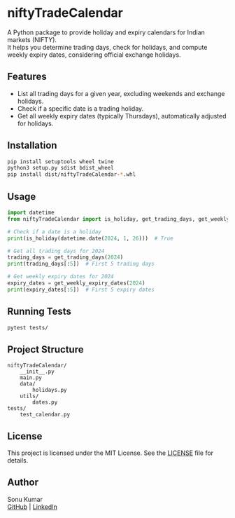 # niftyTradeCalendar

A Python package to provide holiday and expiry calendars for Indian markets (NIFTY).  
It helps you determine trading days, check for holidays, and compute weekly expiry dates, considering official exchange holidays.

## Features

- List all trading days for a given year, excluding weekends and exchange holidays.
- Check if a specific date is a trading holiday.
- Get all weekly expiry dates (typically Thursdays), automatically adjusted for holidays.

## Installation

```sh
pip install setuptools wheel twine
python3 setup.py sdist bdist_wheel
pip install dist/niftyTradeCalendar-*.whl
```

## Usage

```python
import datetime
from niftyTradeCalendar import is_holiday, get_trading_days, get_weekly_expiry_dates

# Check if a date is a holiday
print(is_holiday(datetime.date(2024, 1, 26)))  # True

# Get all trading days for 2024
trading_days = get_trading_days(2024)
print(trading_days[:5])  # First 5 trading days

# Get weekly expiry dates for 2024
expiry_dates = get_weekly_expiry_dates(2024)
print(expiry_dates[:5])  # First 5 expiry dates
```

## Running Tests

```sh
pytest tests/
```

## Project Structure

```
niftyTradeCalendar/
    __init__.py
    main.py
    data/
        holidays.py
    utils/
        dates.py
tests/
    test_calendar.py
```

## License

This project is licensed under the MIT License. See the [LICENSE](LICENSE) file for details.

## Author

Sonu Kumar  
[GitHub](https://github.com/skrdeveloper1/niftyTradeCalendar) | [LinkedIn](https://in.linkedin.com/in/skrdeveloper1)
